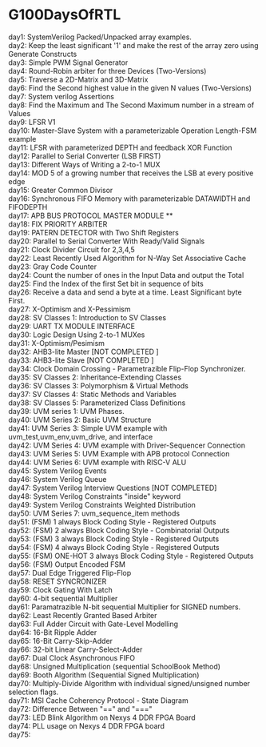 # G100DaysOfRTL
day1: SystemVerilog Packed/Unpacked array examples.  <br />
day2: Keep the least significant '1' and make the rest of the array zero using Generate Constructs <br />
day3: Simple PWM Signal Generator <br />
day4: Round-Robin arbiter for three Devices (Two-Versions) <br />
day5: Traverse a 2D-Matrix and 3D-Matrix <br />
day6: Find the Second highest value in the given N values (Two-Versions)<br />
day7: System verilog Assertions <br />
day8: Find the Maximum and The Second Maximum number in a stream of Values <br />
day9:  LFSR V1<br />
day10: Master-Slave System with a parameterizable Operation Length-FSM example <br />
day11: LFSR with parameterized DEPTH and feedback XOR Function <br />
day12: Parallel to Serial Converter (LSB FIRST) <br />
day13: Different Ways of Writing a 2-to-1 MUX  <br />
day14: MOD 5 of a growing number that receives the LSB at every positive edge <br />
day15: Greater Common Divisor  <br />
day16: Synchronous FIFO Memory  with parameterizable DATAWIDTH and FIFODEPTH <br />
day17: APB BUS PROTOCOL MASTER MODULE **  <br />
day18: FIX PRIORITY ARBITER <br />
day19: PATERN DETECTOR with Two Shift Registers  <br />
day20: Parallel to Serial Converter With Ready/Valid Signals <br />
day21: Clock Divider Circuit for 2,3,4,5 <br />
day22: Least Recently Used Algorithm for N-Way Set Associative Cache <br />
day23: Gray Code Counter <br />
day24: Count the number of ones in the Input Data and output the Total <br />
day25: Find the Index of the first Set bit in sequence of bits <br />
day26: Receive a data and send a byte at a time. Least Significant byte First. <br />
day27: X-Optimism and X-Pessimism  <br />
day28: SV Classes 1: Introduction to SV Classes  <br />
day29: UART TX MODULE INTERFACE  <br />
day30: Logic Design Using 2-to-1 MUXes   <br />
day31: X-Optimism/Pesimism               <br />
day32: AHB3-lite Master [NOT COMPLETED ] <br />
day33: AHB3-lite Slave [NOT COMPLETED ]  <br />
day34: Clock Domain Crossing - Parametrazible Flip-Flop Synchronizer. <br />
day35: SV Classes 2: Inheritance-Extending Classes <br /> 
day36: SV Classes 3: Polymorphism & Virtual Methods      <br />
day37: SV Classes 4: Static Methods and Variables        <br />
day38: SV Classes 5: Parameterized Class Definitions     <br />
day39: UVM series 1: UVM Phases.                         <br />
day40: UVM Series 2: Basic UVM Structure                 <br />
day41: UVM Series 3: Simple UVM example with uvm_test,uvm_env,uvm_drive, and interface      <br />
day42: UVM Series 4: UVM example with Driver-Sequencer Connection                           <br />
day43: UVM Series 5: UVM Example with APB protocol Connection          <br />
day44: UVM Series 6: UVM example with  RISC-V ALU                      <br />
day45: System Verilog Events                                           <br />
day46: System Verilog Queue                                            <br />
day47: System Verilog Interview Questions [NOT COMPLETED]              <br />
day48: System Verilog Constraints "inside" keyword                     <br />
day49: System Verilog Constraints Weighted Distribution                <br />
day50: UVM Series 7: uvm_sequence_item methods                         <br />
day51: (FSM) 1 always Block Coding Style - Registered Outputs          <br />
day52: (FSM) 2 always Block Coding Style - Combinatorial Outputs       <br />
day53: (FSM) 3 always Block Coding Style - Registered Outputs          <br />
day54: (FSM) 4 always Block Coding Style - Registered Outputs          <br />
day55: (FSM) ONE-HOT 3 always Block Coding Style - Registered Outputs  <br />
day56: (FSM) Output Encoded FSM                                        <br />
day57: Dual Edge Triggered Flip-Flop                                   <br />
day58: RESET SYNCRONIZER                                               <br />
day59: Clock Gating With Latch                                         <br />
day60: 4-bit sequential Multiplier                                     <br />
day61: Paramatrazible N-bit sequential Multiplier for SIGNED numbers.  <br />
day62: Least Recently Granted Based Arbiter                            <br />
day63: Full Adder Circuit with Gate-Level Modelling                    <br />
day64: 16-Bit Ripple Adder                                             <br />
day65: 16-Bit Carry-Skip-Adder                                         <br />
day66: 32-bit Linear Carry-Select-Adder                                <br />
day67: Dual Clock Asynchronous FIFO                                    <br />
day68: Unsigned Multiplication (sequential SchoolBook Method)          <br />
day69: Booth Algorithm (Sequential Signed Multiplication)              <br />
day70: Multiply-Divide Algorithm with individual signed/unsigned number selection flags. <br />
day71: MSI Cache Coherency Protocol - State Diagram                     <br />
day72: Difference Between "==" and "==="                                <br />
day73: LED Blink Algorithm on Nexys 4 DDR FPGA Board                    <br />
day74: PLL usage on Nexys 4 DDR FPGA board                              <br />
day75: <br />

